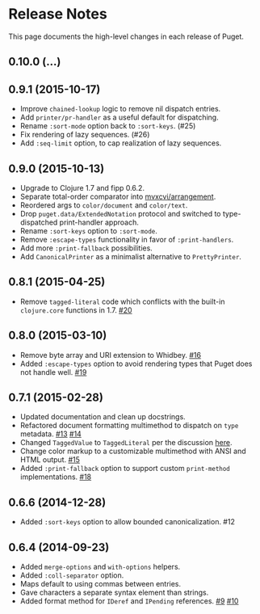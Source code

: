 Release Notes
=============

This page documents the high-level changes in each release of Puget.

## 0.10.0 (...)

## 0.9.1 (2015-10-17)

- Improve `chained-lookup` logic to remove nil dispatch entries.
- Add `printer/pr-handler` as a useful default for dispatching.
- Rename `:sort-mode` option back to `:sort-keys`. (#25)
- Fix rendering of lazy sequences. (#26)
- Add `:seq-limit` option, to cap realization of lazy sequences.

## 0.9.0 (2015-10-13)

- Upgrade to Clojure 1.7 and fipp 0.6.2.
- Separate total-order comparator into
  [mvxcvi/arrangement](https://github.com/greglook/clj-arrangement).
- Reordered args to `color/document` and `color/text`.
- Drop `puget.data/ExtendedNotation` protocol and switched to type-dispatched
  print-handler approach.
- Rename `:sort-keys` option to `:sort-mode`.
- Remove `:escape-types` functionality in favor of `:print-handlers`.
- Add more `:print-fallback` possibilities.
- Add `CanonicalPrinter` as a minimalist alternative to `PrettyPrinter`.

## 0.8.1 (2015-04-25)

- Remove `tagged-literal` code which conflicts with the built-in `clojure.core`
  functions in 1.7. [#20](//github.com/greglook/puget/issues/20)

## 0.8.0 (2015-03-10)

- Remove byte array and URI extension to Whidbey.
  [#16](//github.com/greglook/puget/issue/16)
- Added `:escape-types` option to avoid rendering types that Puget does not
  handle well.
  [#19](//github.com/greglook/puget/pull/19)

## 0.7.1 (2015-02-28)

- Updated documentation and clean up docstrings.
- Refactored document formatting multimethod to dispatch on `type` metadata.
  [#13](//github.com/greglook/puget/issue/13)
  [#14](//github.com/greglook/puget/pull/14)
- Changed `TaggedValue` to `TaggedLiteral` per the discussion
  [here](https://groups.google.com/forum/#!topic/clojure-dev/LW0ocQ1RcYI).
- Change color markup to a customizable multimethod with ANSI and HTML output.
  [#15](//github.com/greglook/puget/pull/15)
- Added `:print-fallback` option to support custom `print-method` implementations.
  [#18](//github.com/greglook/puget/pull/18)

## 0.6.6 (2014-12-28)

- Added `:sort-keys` option to allow bounded canonicalization. #12

## 0.6.4 (2014-09-23)

- Added `merge-options` and `with-options` helpers.
- Added `:coll-separator` option.
- Maps default to using commas between entries.
- Gave characters a separate syntax element than strings.
- Added format method for `IDeref` and `IPending` references.
  [#9](//github.com/greglook/puget/issues/9)
  [#10](//github.com/greglook/puget/pull/10)
